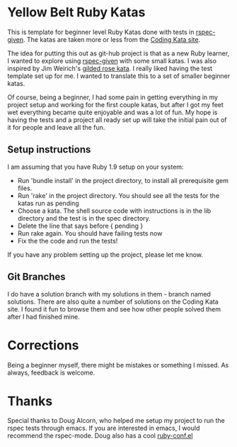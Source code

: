 # Yellow Belt Ruby Katas

This is template for beginner level Ruby Katas done with tests
in [rspec-given](https://github.com/jimweirich/rspec-given).
The katas are taken more or less from the 
[Coding Kata site](http://codingkata.org/katas/).

The idea for putting this out as git-hub project is that as a new Ruby learner,
I wanted to explore using
[rspec-given](https://github.com/jimweirich/rspec-given) with some
small katas.  I was also inspired by Jim Weirich's [gilded rose
kata](https://github.com/jimweirich/gilded_rose_kata).  I really liked
having the test template set up for me.  I wanted to translate this to
a set of smaller beginner katas.  

Of course, being a beginner, I had some pain in getting everything in my project setup
and working for the first couple katas, but after I got my feet wet everything
became quite enjoyable and was a lot of fun.  My hope is having the
tests and a project all ready set up will take the initial pain out of
it for people and leave all the fun.

## Setup instructions

I am assuming that you have Ruby 1.9 setup on your system:

* Run 'bundle install' in the project directory, to install all prerequisite gem files.
* Run 'rake' in the project directory. You should see all the tests for
  the katas run as pending
* Choose a kata.  The shell source code with instructions is in the lib directory and the test
  is in the spec directory.
* Delete the line that says 
          before { pending }
* Run rake again.  You should have failing tests now
* Fix the the code and run the tests!

If you have any problem setting up the project, please let me know.


## Git Branches

I do have a solution branch with my solutions in them - branch named solutions.  There are also
quite a number of solutions on the Coding Kata site.  I found it fun
to browse them and see how other people solved them after I had
finished mine. 

# Corrections

Being a beginner myself, there might be mistakes or something I
missed.  As always, feedback is welcome.

# Thanks

Special thanks to Doug Alcorn, who helped me setup my project to run
the rspec tests through emacs.  If you are interested in emacs, I
would recommend the rspec-mode.  Doug also has a cool [ruby-conf.el](https://github.com/dougalcorn/emacs.d/blob/master/ruby-conf.el)

